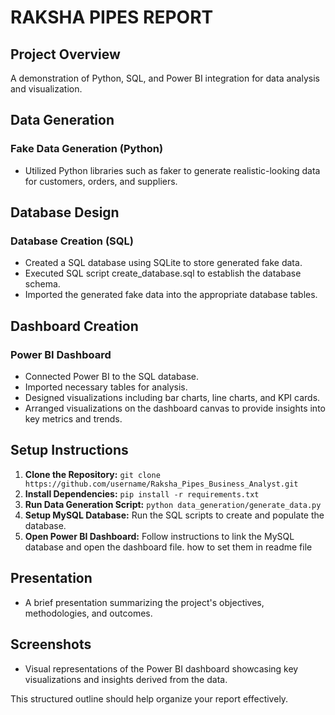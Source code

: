 # RAKSHA PIPES REPORT

## Project Overview
A demonstration of Python, SQL, and Power BI integration for data analysis and visualization.

## Data Generation
### Fake Data Generation (Python)
- Utilized Python libraries such as faker to generate realistic-looking data for customers, orders, and suppliers.

## Database Design
### Database Creation (SQL)
- Created a SQL database using SQLite to store generated fake data.
- Executed SQL script create_database.sql to establish the database schema.
- Imported the generated fake data into the appropriate database tables.

## Dashboard Creation
### Power BI Dashboard
- Connected Power BI to the SQL database.
- Imported necessary tables for analysis.
- Designed visualizations including bar charts, line charts, and KPI cards.
- Arranged visualizations on the dashboard canvas to provide insights into key metrics and trends.

## Setup Instructions
1. **Clone the Repository:** `git clone https://github.com/username/Raksha_Pipes_Business_Analyst.git`
2. **Install Dependencies:** `pip install -r requirements.txt`
3. **Run Data Generation Script:** `python data_generation/generate_data.py`
4. **Setup MySQL Database:** Run the SQL scripts to create and populate the database.
5. **Open Power BI Dashboard:** Follow instructions to link the MySQL database and open the dashboard file. how to set them in readme file



## Presentation
- A brief presentation summarizing the project's objectives, methodologies, and outcomes.

## Screenshots
- Visual representations of the Power BI dashboard showcasing key visualizations and insights derived from the data.

This structured outline should help organize your report effectively.                                 



